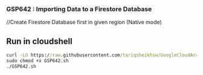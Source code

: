 ### GSP642 :  Importing Data to a Firestore Database 

//Create Firestore Database first in given region (Native mode)

## Run in cloudshell
```cmd
curl -LO https://raw.githubusercontent.com/tariqsheikhsw/GoogleCloudArchitectLabs/main/Solutions/GSP642.sh
sudo chmod +x GSP642.sh
./GSP642.sh
```

